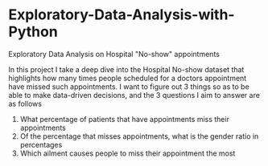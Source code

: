 # Exploratory-Data-Analysis-with-Python
Exploratory Data Analysis on Hospital "No-show" appointments 

In this project I take a deep dive into the Hospital No-show dataset that highlights how many times people scheduled for a doctors appointment have missed such appointments.
I want to figure out 3 things so as to be able to make data-driven decisions, and the 3 questions I aim to answer are as follows
1. What percentage of patients that have appointments miss their appointments 
2. Of the percentage that misses appointments, what is the gender ratio in percentages
3. Which ailment causes people to miss their appointment the most
